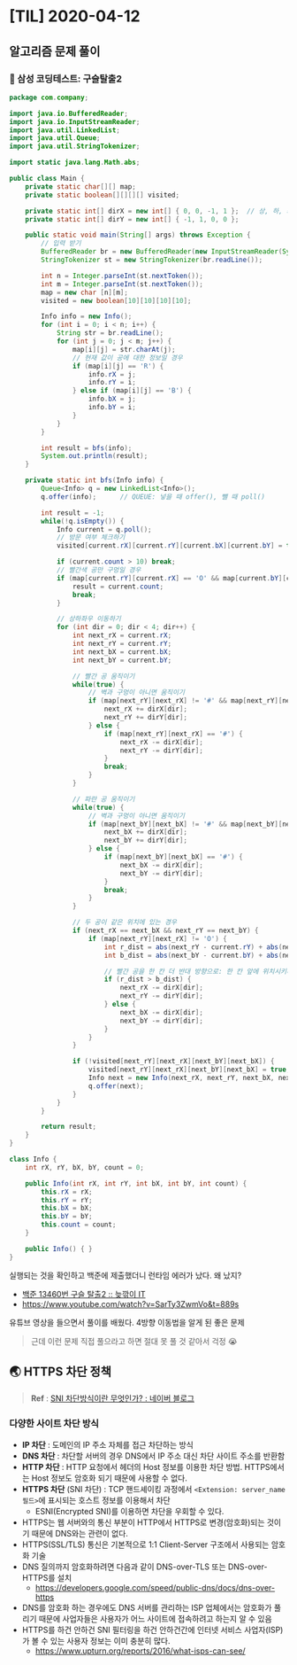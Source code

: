 # [TIL] 2020-04-12

## 알고리즘 문제 풀이
### 📍 삼성 코딩테스트: 구슬탈출2
```java
package com.company;

import java.io.BufferedReader;
import java.io.InputStreamReader;
import java.util.LinkedList;
import java.util.Queue;
import java.util.StringTokenizer;

import static java.lang.Math.abs;

public class Main {
    private static char[][] map;
    private static boolean[][][][] visited;

    private static int[] dirX = new int[] { 0, 0, -1, 1 };  // 상, 하, 좌
    private static int[] dirY = new int[] { -1, 1, 0, 0 };

    public static void main(String[] args) throws Exception {
        // 입력 받기
        BufferedReader br = new BufferedReader(new InputStreamReader(System.in));
        StringTokenizer st = new StringTokenizer(br.readLine());

        int n = Integer.parseInt(st.nextToken());
        int m = Integer.parseInt(st.nextToken());
        map = new char [n][m];
        visited = new boolean[10][10][10][10];

        Info info = new Info();
        for (int i = 0; i < n; i++) {
            String str = br.readLine();
            for (int j = 0; j < m; j++) {
                map[i][j] = str.charAt(j);
                // 현재 값이 공에 대한 정보일 경우
                if (map[i][j] == 'R') {
                    info.rX = j;
                    info.rY = i;
                } else if (map[i][j] == 'B') {
                    info.bX = j;
                    info.bY = i;
                }
            }
        }

        int result = bfs(info);
        System.out.println(result);
    }

    private static int bfs(Info info) {
        Queue<Info> q = new LinkedList<Info>();
        q.offer(info);      // QUEUE: 넣을 때 offer(), 뺄 때 poll()

        int result = -1;
        while(!q.isEmpty()) {
            Info current = q.poll();
            // 방문 여부 체크하기
            visited[current.rX][current.rY][current.bX][current.bY] = true;

            if (current.count > 10) break;
            // 빨간색 공만 구멍일 경우
            if (map[current.rY][current.rX] == 'O' && map[current.bY][current.bX] != 'O') {
                result = current.count;
                break;
            }

            // 상하좌우 이동하기
            for (int dir = 0; dir < 4; dir++) {
                int next_rX = current.rX;
                int next_rY = current.rY;
                int next_bX = current.bX;
                int next_bY = current.bY;

                // 빨간 공 움직이기
                while(true) {
                    // 벽과 구멍이 아니면 움직이기
                    if (map[next_rY][next_rX] != '#' && map[next_rY][next_rX] != 'O') {
                        next_rX += dirX[dir];
                        next_rY += dirY[dir];
                    } else {
                        if (map[next_rY][next_rX] == '#') {
                            next_rX -= dirX[dir];
                            next_rY -= dirY[dir];
                        }
                        break;
                    }
                }

                // 파란 공 움직이기
                while(true) {
                    // 벽과 구멍이 아니면 움직이기
                    if (map[next_bY][next_bX] != '#' && map[next_bY][next_bX] != 'O') {
                        next_bX += dirX[dir];
                        next_bY += dirY[dir];
                    } else {
                        if (map[next_bY][next_bX] == '#') {
                            next_bX -= dirX[dir];
                            next_bY -= dirY[dir];
                        }
                        break;
                    }
                }

                // 두 공이 같은 위치에 있는 경우
                if (next_rX == next_bX && next_rY == next_bY) {
                    if (map[next_rY][next_rX] != 'O') {
                        int r_dist = abs(next_rY - current.rY) + abs(next_rX - current.rX);
                        int b_dist = abs(next_bY - current.bY) + abs(next_bX - current.bX);

                        // 빨간 공을 한 칸 더 반대 방향으로: 한 칸 앞에 위치시키려고
                        if (r_dist > b_dist) {
                            next_rX -= dirX[dir];
                            next_rY -= dirY[dir];
                        } else {
                            next_bX -= dirX[dir];
                            next_bY -= dirY[dir];
                        }
                    }
                }

                if (!visited[next_rY][next_rX][next_bY][next_bX]) {
                    visited[next_rY][next_rX][next_bY][next_bX] = true;
                    Info next = new Info(next_rX, next_rY, next_bX, next_bY, current.count + 1);
                    q.offer(next);
                }
            }
        }

        return result;
    }
}

class Info {
    int rX, rY, bX, bY, count = 0;

    public Info(int rX, int rY, int bX, int bY, int count) {
        this.rX = rX;
        this.rY = rY;
        this.bX = bX;
        this.bY = bY;
        this.count = count;
    }

    public Info() { }
}
```

실행되는 것을 확인하고 백준에 제출했더니 런타임 에러가 났다. 왜 났지?

* [백준 13460번 구슬 탈출2 :: 늦깎이 IT](https://ghkvud2.tistory.com/40)
* https://www.youtube.com/watch?v=SarTy3ZwmVo&t=889s

유튜브 영상을 들으면서 풀이를 배웠다. 4방향 이동법을 알게 된 좋은 문제
> 근데 이런 문제 직접 풀으라고 하면 절대 못 풀 것 같아서 걱정 😭  

## 🌏 HTTPS 차단 정책
> **Ref** : [SNI 차단방식이란 무엇인가? : 네이버 블로그](https://m.blog.naver.com/amhoin/221465021173)  

### 다양한 사이트 차단 방식
* **IP 차단** : 도메인의 IP 주소 자체를 접근 차단하는 방식
* **DNS 차단** : 차단할 서버의 경우 DNS에서 IP 주소 대신 차단 사이트 주소를 반환함
* **HTTP 차단** : HTTP 요청에서 헤더의 Host 정보를 이용한 차단 방법. HTTPS에서는 Host 정보도 암호화 되기 때문에 사용할 수 없다.
* **HTTPS 차단** (SNI 차단) : TCP 핸드셰이킹 과정에서 `<Extension: server_name 필드>`에 표시되는 호스트 정보를 이용해서 차단
	* ESNI(Encrypted SNI)를 이용하면 차단을 우회할 수 있다.
* HTTPS는 웹 서버와의 통신 부분이 HTTP에서 HTTPS로 변경(암호화)되는 것이기 때문에 DNS와는 관련이 없다.
* HTTPS(SSL/TLS) 통신은 기본적으로 1:1 Client-Server 구조에서 사용되는 암호화 기술
* DNS 질의까지 암호화하려면 다음과 같이 DNS-over-TLS 또는 DNS-over-HTTPS를 설치
	* https://developers.google.com/speed/public-dns/docs/dns-over-https
* DNS를 암호화 하는 경우에도 DNS 서버를 관리하는 ISP 업체에서는 암호화가 풀리기 때문에 사업자들은 사용자가 어느 사이트에 접속하려고 하는지 알 수 있음
* HTTPS를 하건 안하건 SNI 필터링을 하건 안하건간에 인터넷 서비스 사업자(ISP)가 볼 수 있는 사용자 정보는 이미 충분히 많다.
	* https://www.upturn.org/reports/2016/what-isps-can-see/
